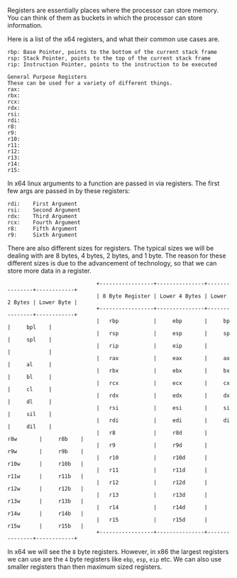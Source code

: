 Registers are essentially places where the processor can store memory. You can think of them as buckets in which the processor can store information.

Here is a list of the x64 registers, and what their common use cases are.

    rbp: Base Pointer, points to the bottom of the current stack frame
    rsp: Stack Pointer, points to the top of the current stack frame
    rip: Instruction Pointer, points to the instruction to be executed
    
    General Purpose Registers
    These can be used for a variety of different things.
    rax:
    rbx:
    rcx:
    rdx:
    rsi:
    rdi:
    r8:
    r9:
    r10:
    r11:
    r12:
    r13:
    r14:
    r15:

In x64 linux arguments to a function are passed in via registers. The first few args are passed in by these registers:

    rdi:    First Argument
    rsi:    Second Argument
    rdx:    Third Argument
    rcx:    Fourth Argument
    r8:     Fifth Argument
    r9:     Sixth Argument

There are also different sizes for registers. The typical sizes we will be dealing with are 8 bytes, 4 bytes, 2 bytes, and 1 byte. The reason for these different sizes is due to the advancement of technology, so that we can store more data in a register.

                                +-----------------+---------------+---------------+------------+
                                | 8 Byte Register | Lower 4 Bytes | Lower 2 Bytes | Lower Byte |
                                +-----------------+---------------+---------------+------------+
                                |   rbp           |     ebp       |     bp        |     bpl    |
                                |   rsp           |     esp       |     sp        |     spl    |
                                |   rip           |     eip       |               |            |
                                |   rax           |     eax       |     ax        |     al     |
                                |   rbx           |     ebx       |     bx        |     bl     |
                                |   rcx           |     ecx       |     cx        |     cl     |
                                |   rdx           |     edx       |     dx        |     dl     |
                                |   rsi           |     esi       |     si        |     sil    |
                                |   rdi           |     edi       |     di        |     dil    |
                                |   r8            |     r8d       |     r8w       |     r8b    |
                                |   r9            |     r9d       |     r9w       |     r9b    |
                                |   r10           |     r10d      |     r10w      |     r10b   |
                                |   r11           |     r11d      |     r11w      |     r11b   |
                                |   r12           |     r12d      |     r12w      |     r12b   |
                                |   r13           |     r13d      |     r13w      |     r13b   |
                                |   r14           |     r14d      |     r14w      |     r14b   |
                                |   r15           |     r15d      |     r15w      |     r15b   |
                                +-----------------+---------------+---------------+------------+

In x64 we will see the `8` byte registers. However, in x86 the largest registers we can use are the `4` byte registers like `ebp`, `esp`, `eip` etc. We can also use smaller registers than then maximum sized registers.

